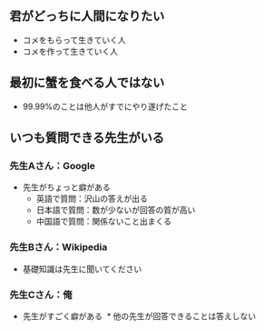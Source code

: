 ## 君がどっちに人間になりたい
* コメをもらって生きていく人
* コメを作って生きていく人

## 最初に蟹を食べる人ではない
* 99.99%のことは他人がすでにやり遂げたこと

## いつも質問できる先生がいる
### 先生Aさん：Google
* 先生がちょっと癖がある
  * 英語で質問：沢山の答えが出る
  * 日本語で質問：数が少ないが回答の質が高い
  * 中国語で質問：関係ないこと出まくる

### 先生Bさん：Wikipedia
* 基礎知識は先生に聞いてください

### 先生Cさん：俺
* 先生がすごく癖がある
  * 他の先生が回答できることは答えしない
